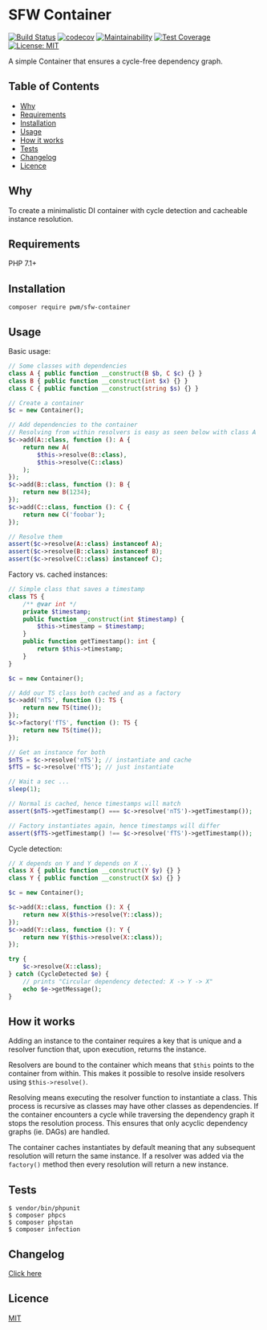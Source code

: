 # SFW Container

[![Build Status](https://travis-ci.org/pwm/sfw-container.svg?branch=master)](https://travis-ci.org/pwm/sfw-container)
[![codecov](https://codecov.io/gh/pwm/sfw-container/branch/master/graph/badge.svg)](https://codecov.io/gh/pwm/sfw-container)
[![Maintainability](https://api.codeclimate.com/v1/badges/e9df833499b7885e0f21/maintainability)](https://codeclimate.com/github/pwm/sfw-container/maintainability)
[![Test Coverage](https://api.codeclimate.com/v1/badges/e9df833499b7885e0f21/test_coverage)](https://codeclimate.com/github/pwm/sfw-container/test_coverage)
[![License: MIT](https://img.shields.io/badge/License-MIT-yellow.svg)](https://opensource.org/licenses/MIT)

A simple Container that ensures a cycle-free dependency graph.

## Table of Contents

* [Why](#why)
* [Requirements](#requirements)
* [Installation](#installation)
* [Usage](#usage)
* [How it works](#how-it-works)
* [Tests](#tests)
* [Changelog](#changelog)
* [Licence](#licence)

## Why

To create a minimalistic DI container with cycle detection and cacheable instance resolution. 


## Requirements

PHP 7.1+

## Installation

    composer require pwm/sfw-container

## Usage

Basic usage:

```php
// Some classes with dependencies
class A { public function __construct(B $b, C $c) {} }
class B { public function __construct(int $x) {} }
class C { public function __construct(string $s) {} }

// Create a container
$c = new Container();

// Add dependencies to the container
// Resolving from within resolvers is easy as seen below with class A
$c->add(A::class, function (): A {
    return new A(
        $this->resolve(B::class),
        $this->resolve(C::class)
    );
});
$c->add(B::class, function (): B {
    return new B(1234);
});
$c->add(C::class, function (): C {
    return new C('foobar');
});

// Resolve them
assert($c->resolve(A::class) instanceof A);
assert($c->resolve(B::class) instanceof B);
assert($c->resolve(C::class) instanceof C);
```

Factory vs. cached instances:

```php
// Simple class that saves a timestamp
class TS {
    /** @var int */
    private $timestamp;
    public function __construct(int $timestamp) {
        $this->timestamp = $timestamp;
    }
    public function getTimestamp(): int {
        return $this->timestamp;
    }
}

$c = new Container();

// Add our TS class both cached and as a factory
$c->add('nTS', function (): TS {
    return new TS(time());
});
$c->factory('fTS', function (): TS {
    return new TS(time());
});

// Get an instance for both
$nTS = $c->resolve('nTS'); // instantiate and cache
$fTS = $c->resolve('fTS'); // just instantiate

// Wait a sec ...
sleep(1);

// Normal is cached, hence timestamps will match
assert($nTS->getTimestamp() === $c->resolve('nTS')->getTimestamp());

// Factory instantiates again, hence timestamps will differ
assert($fTS->getTimestamp() !== $c->resolve('fTS')->getTimestamp());
```

Cycle detection:

```php
// X depends on Y and Y depends on X ...
class X { public function __construct(Y $y) {} }
class Y { public function __construct(X $x) {} }

$c = new Container();

$c->add(X::class, function (): X {
    return new X($this->resolve(Y::class));
});
$c->add(Y::class, function (): Y {
    return new Y($this->resolve(X::class));
});

try {
    $c->resolve(X::class);
} catch (CycleDetected $e) {
    // prints "Circular dependency detected: X -> Y -> X"
    echo $e->getMessage();
}
```

## How it works

Adding an instance to the container requires a key that is unique and a resolver function that, upon execution, returns the instance.

Resolvers are bound to the container which means that `$this` points to the container from within. This makes it possible to resolve inside resolvers using `$this->resolve()`.

Resolving means executing the resolver function to instantiate a class. This process is recursive as classes may have other classes as dependencies. If the container encounters a cycle while traversing the dependency graph it stops the resolution process. This ensures that only acyclic dependency graphs (ie. DAGs) are handled.

The container caches instantiates by default meaning that any subsequent resolution will return the same instance. If a resolver was added via the `factory()` method then every resolution will return a new instance.

## Tests

	$ vendor/bin/phpunit
	$ composer phpcs
	$ composer phpstan
	$ composer infection

## Changelog

[Click here](changelog.md)

## Licence

[MIT](LICENSE)
